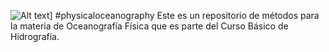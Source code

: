 ![Alt text](https://github.com/wrenteria/physicaloceanography/edit/master/ocean.png?raw=true "Title")]
#physicaloceanography
Este es un repositorio de métodos para la materia de Oceanografía Física que es parte del Curso Básico de Hidrografía. 

